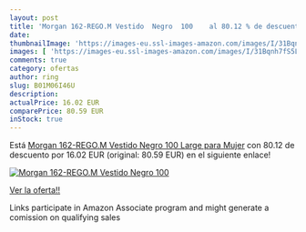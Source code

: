 ```yaml
---
layout: post
title: 'Morgan 162-REGO.M Vestido  Negro  100    al 80.12 % de descuento'
date: 
thumbnailImage: 'https://images-eu.ssl-images-amazon.com/images/I/31Bqnh7fS5L._SL200_.jpg'
images: [ 'https://images-eu.ssl-images-amazon.com/images/I/31Bqnh7fS5L._SL200_.jpg' ]
comments: true
category: ofertas
author: ring
slug: B01M06I46U
description:
actualPrice: 16.02 EUR
comparePrice: 80.59 EUR
inStock: true
---
```


Está [Morgan 162-REGO.M Vestido  Negro  100   Large para Mujer](https://www.amazon.es/dp/B01M06I46U/?tag=tolees-21) con 80.12 de descuento por 16.02 EUR (original: 80.59 EUR) en el siguiente enlace!

[![Morgan 162-REGO.M Vestido  Negro  100   ](https://images-eu.ssl-images-amazon.com/images/I/31Bqnh7fS5L._SL200_.jpg)](https://www.amazon.es/dp/B01M06I46U/?tag=tolees-21)

[Ver la oferta!!](https://www.amazon.es/dp/B01M06I46U/?tag=tolees-21)

Links participate in Amazon Associate program and might generate a comission on qualifying sales


